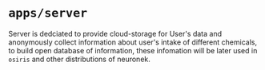 # `apps/server`

Server is dedciated to provide cloud-storage for User's data and anonymously collect information about user's intake of different chemicals, to build open database of information, these infomation will be later used in `osiris` and other distributions of neuronek.
